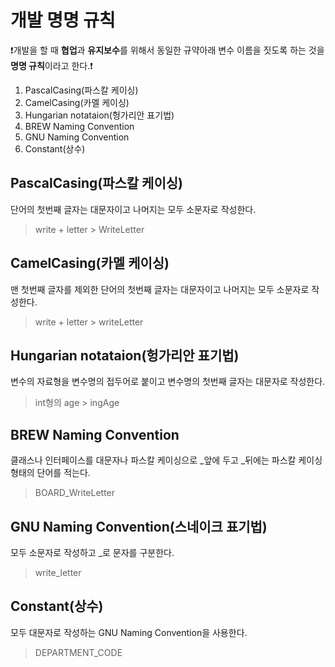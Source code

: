 # 개발 명명 규칙

❗개발을 할 때 **협업**과 **유지보수**를 위해서 동일한 규약아래 변수 이름을 짓도록 하는 것을 **명명 규칙**이라고 한다.❗

1. PascalCasing(파스칼 케이싱)
2. CamelCasing(카멜 케이싱)
3. Hungarian notataion(헝가리안 표기법)
4. BREW Naming Convention
5. GNU Naming Convention
6. Constant(상수)

## PascalCasing(파스칼 케이싱)

단어의 첫번째 글자는 대문자이고 나머지는 모두 소문자로 작성한다.

> write + letter > WriteLetter

## CamelCasing(카멜 케이싱)

맨 첫번째 글자를 제외한 단어의 첫번째 글자는 대문자이고 나머지는 모두 소문자로 작성한다.

> write + letter > writeLetter

## Hungarian notataion(헝가리안 표기법)

변수의 자료형을 변수명의 접두어로 붙이고 변수명의 첫번째 글자는 대문자로 작성한다.

> int형의 age > ingAge

## BREW Naming Convention

클래스나 인터페이스를 대문자나 파스칼 케이싱으로 _앞에 두고 _뒤에는 파스칼 케이싱 형태의 단어를 적는다.

> BOARD_WriteLetter

## GNU Naming Convention(스네이크 표기법)

모두 소문자로 작성하고 _로 문자를 구분한다.

> write_letter

## Constant(상수)

모두 대문자로 작성하는 GNU Naming Convention을 사용한다.

> DEPARTMENT_CODE



